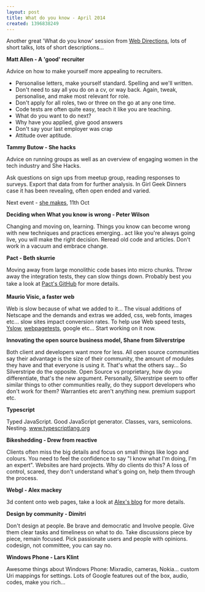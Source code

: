 ```yaml
---
layout: post
title: What do you know - April 2014
created: 1396838249
---
```


Another great 'What do you know' session from <a href="https://www.google.com.au/url?sa=t&rct=j&q=&esrc=s&source=web&cd=1&cad=rja&uact=8&ved=0CCwQFjAA&url=http%3A%2F%2Fwww.webdirections.org%2F&ei=yw5CU5rLDcmdkgWC4oDoCA&usg=AFQjCNFVeqPXVmE57AS0EUr3fdd42psoPA&sig2=HXz7xVEu8XhKCcZjXcFpTg&bvm=bv.64125504,d.dGI" target="_blank">Web Directions</a>, lots of short talks, lots of short descriptions...

**Matt Allen - A 'good' recruiter**

Advice on how to make yourself more appealing to recruiters.<ul><li>Personalise letters, make yourself standard. Spelling and we'll written.</li><li>Don't need to say all you do on a cv, or way back. Again, tweak, personalise, and make most relevant for role.</li><li>Don't apply for all roles, two or three on the go at any one time.</li><li>Code tests are often quite easy, teach it like you are teaching.</li><li>What do you want to do next?</li><li>Why have you applied, give good answers</li><li>Don't say your last employer was crap</li><li>Attitude over aptitude.</li></ul>

**Tammy Butow - She hacks**

Advice on running groups as well as an overview of engaging women in the tech industry and She Hacks.

Ask questions on sign ups from meetup group, reading responses to surveys. Export that data from for further analysis. In Girl Geek Dinners case it has been revealing, often open ended and varied.

Next event -  <a href="http://www.shehacks.io/" target="_blank">she makes</a>, 11th Oct

**Deciding when What you know is wrong - Peter Wilson**

Changing and moving on, learning. Things you know can become wrong with new techniques and practices emerging.. act like you're always going live, you will make the right decision. Reread old code and articles. Don't work in a vacuum and embrace change.

**Pact - Beth skurrie**

Moving away from large monolithic code bases into micro chunks. Throw away the integration tests, they can slow things down. Probably best you take a look at <a href="https://github.com/realestate-com-au/pact" style="line-height: 1.538em;" target="_blank">Pact's GitHub</a> for more details.

**Maurio Visic, a faster web**

Web is slow because of what we added to it... The visual additions of Netscape and the demands and extras we added, css, web fonts, images etc... slow sites impact conversion rates. To help use Web speed tests, <a href="https://www.google.com.au/url?sa=t&rct=j&q=&esrc=s&source=web&cd=1&cad=rja&uact=8&ved=0CDcQFjAA&url=http%3A%2F%2Fdeveloper.yahoo.com%2Fyslow%2F&ei=n_xBU6TJFsPdkgW83YGQCg&usg=AFQjCNFmoZ-gRFU3niH49DI2h8-FUZixJw&sig2=SPrxxye93EmvU94f84B-gw&bvm=bv.64125504,d.dGI" target="_blank">Yslow</a>, <a href="http://www.webpagetest.org/" target="_blank">webpagetests</a>, google etc... Start working on it now.

**Innovating the open source business model, Shane from Silverstripe**

Both client and developers want more for less. All open source communities say their advantage is the size of their community, the amount of modules they have and that everyone is using it. That's what the others say... So Silverstripe do the opposite. Open Source vs proprietary, how do you differentiate, that's the new argument. Personally, Silverstripe seem to offer similar things to other communities really, do they support developers who don't work for them? Warranties etc aren't anything new. premium support etc.

**Typescript**

Typed JavaScript. Good JavaScript generator. Classes, vars, semicolons. Nesting. <a href="http://www.typescriptlang.org/" target="_blank">www.typescriptlang.org</a>

**Bikeshedding - Drew from reactive**

Clients often miss the big details and focus on small things like logo and colours. You need to feel the confidence to say "I know what I'm doing, I'm an expert". Websites are hard projects. Why do clients do this? A loss of control, scared,  they don't understand what's going on, help them through the process.

**Webgl - Alex mackey**

3d content onto web pages, take a look at <a href="http://www.simpleisbest.co.uk/" target="_blank">Alex's blog</a> for more details.

**Design by community - Dimitri**

Don't design at people. Be brave and democratic and Involve people. Give them clear tasks and timeliness on what to do. Take discussions piece by piece, remain focused. Pick passionate users and people with opinions. codesign, not committee, you can say no.

**Windows Phone - Lars Klint**

Awesome things about Windows Phone: Mixradio, cameras, Nokia... custom Uri mappings for settings. Lots of Google features out of the box, audio, codes, make you rich...
